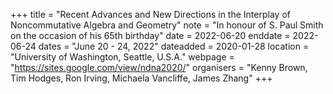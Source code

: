 +++
title = "Recent Advances and New Directions in the Interplay of Noncommutative Algebra and Geometry"
note = "In honour of S. Paul Smith on the occasion of his 65th birthday"
date = 2022-06-20
enddate = 2022-06-24
dates = "June 20 - 24, 2022"
dateadded = 2020-01-28
location = "University of Washington, Seattle, U.S.A."
webpage = "https://sites.google.com/view/ndna2020/"
organisers = "Kenny Brown, Tim Hodges, Ron Irving, Michaela Vancliffe, James Zhang"
+++
